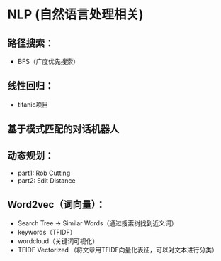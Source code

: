 # NLP (自然语言处理相关)

## 路径搜索：
 
 - BFS（广度优先搜索）

## 线性回归：
 
 - titanic项目

## 基于模式匹配的对话机器人

## 动态规划：

 - part1: Rob Cutting
 - part2: Edit Distance

## Word2vec（词向量）：

- Search Tree -> Similar Words（通过搜索树找到近义词）
- keywords（TFIDF）
- wordcloud（关键词可视化）
- TFIDF Vectorized （将文章用TFIDF向量化表征，可以对文本进行分类）
